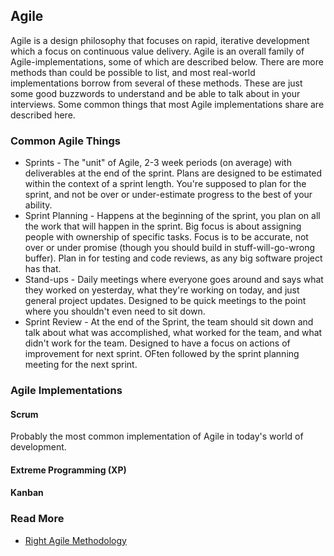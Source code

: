 ## Agile

Agile is a design philosophy that focuses on rapid, iterative development which a focus on continuous value delivery. Agile is an overall family of Agile-implementations, some of which are described below. There are more methods than could be possible to list, and most real-world implementations borrow from several of these methods. These are just some good buzzwords to understand and be able to talk about in your interviews. Some common things that most Agile implementations share are described here.

### Common Agile Things
- Sprints - The "unit" of Agile, 2-3 week periods (on average) with deliverables at the end of the sprint. Plans are designed to be estimated within the context of a sprint length. You're supposed to plan for the sprint, and not be over or under-estimate progress to the best of your ability.
- Sprint Planning - Happens at the beginning of the sprint, you plan on all the work that will happen in the sprint. Big focus is about assigning people with ownership of specific tasks. Focus is to be accurate, not over or under promise (though you should build in stuff-will-go-wrong buffer). Plan in for testing and code reviews, as any big software project has that.
- Stand-ups - Daily meetings where everyone goes around and says what they worked on yesterday, what they're working on today, and just general project updates. Designed to be quick meetings to the point where you shouldn't even need to sit down.
- Sprint Review - At the end of the Sprint, the team should sit down and talk about what was accomplished, what worked for the team, and what didn't work for the team. Designed to have a focus on actions of improvement for next sprint. OFten followed by the sprint planning meeting for the next sprint.

### Agile Implementations

#### Scrum
Probably the most common implementation of Agile in today's world of development.

#### Extreme Programming (XP)

#### Kanban

### Read More
- [Right Agile Methodology](https://kanbanize.com/blog/right-agile-methodology-for-your-project/)

